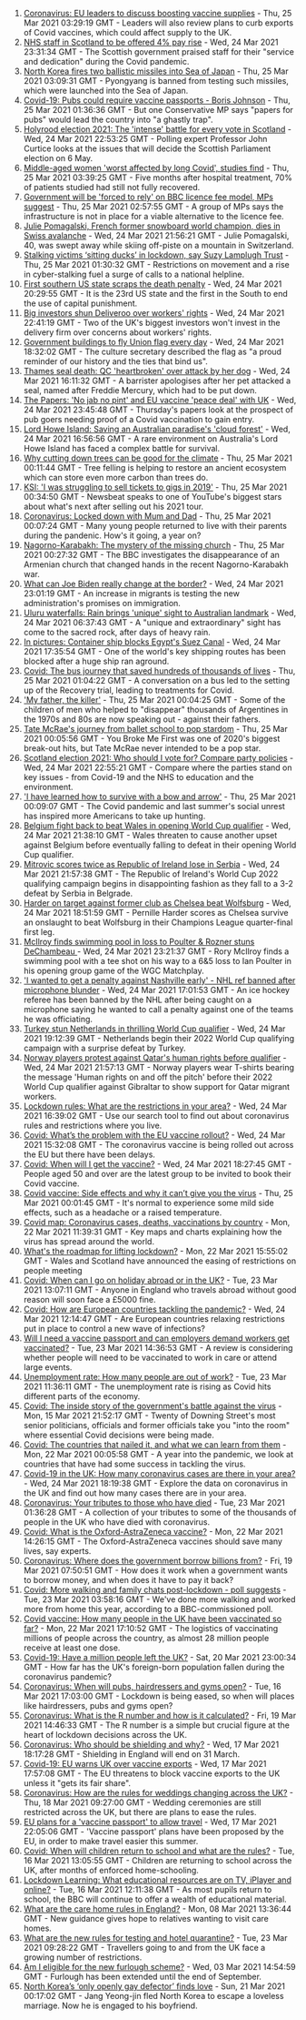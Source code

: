 1. [Coronavirus: EU leaders to discuss boosting vaccine supplies](https://www.bbc.co.uk/news/world-europe-56519331) - Thu, 25 Mar 2021 03:29:19 GMT - Leaders will also review plans to curb exports of Covid vaccines, which could affect supply to the UK.
2. [NHS staff in Scotland to be offered 4% pay rise](https://www.bbc.co.uk/news/uk-scotland-56518221) - Wed, 24 Mar 2021 23:31:34 GMT - The Scottish government praised staff for their "service and dedication" during the Covid pandemic.
3. [North Korea fires two ballistic missiles into Sea of Japan](https://www.bbc.co.uk/news/world-asia-56518998) - Thu, 25 Mar 2021 03:09:31 GMT - Pyongyang is banned from testing such missiles, which were launched into the Sea of Japan.
4. [Covid-19: Pubs could require vaccine passports - Boris Johnson](https://www.bbc.co.uk/news/uk-politics-56517486) - Thu, 25 Mar 2021 01:36:36 GMT - But one Conservative MP says "papers for pubs" would lead the country into "a ghastly trap".
5. [Holyrood election 2021: The 'intense' battle for every vote in Scotland](https://www.bbc.co.uk/news/uk-scotland-56512440) - Wed, 24 Mar 2021 22:53:25 GMT - Polling expert Professor John Curtice looks at the issues that will decide the Scottish Parliament election on 6 May.
6. [Middle-aged women 'worst affected by long Covid', studies find](https://www.bbc.co.uk/news/health-56509340) - Thu, 25 Mar 2021 03:39:25 GMT - Five months after hospital treatment, 70% of patients studied had still not fully recovered.
7. [Government will be 'forced to rely' on BBC licence fee model, MPs suggest](https://www.bbc.co.uk/news/entertainment-arts-56507215) - Thu, 25 Mar 2021 02:57:55 GMT - A group of MPs says the infrastructure is not in place for a viable alternative to the licence fee.
8. [Julie Pomagalski, French former snowboard world champion, dies in Swiss avalanche](https://www.bbc.co.uk/news/world-europe-56518597) - Wed, 24 Mar 2021 21:56:21 GMT - Julie Pomagalski, 40, was swept away while skiing off-piste on a mountain in Switzerland.
9. [Stalking victims ‘sitting ducks’ in lockdown, say Suzy Lamplugh Trust](https://www.bbc.co.uk/news/uk-england-56511053) - Thu, 25 Mar 2021 01:30:32 GMT - Restrictions on movement and a rise in cyber-stalking fuel a surge of calls to a national helpline.
10. [First southern US state scraps the death penalty](https://www.bbc.co.uk/news/world-us-canada-56512691) - Wed, 24 Mar 2021 20:29:55 GMT - It is the 23rd US state and the first in the South to end the use of capital punishment.
11. [Big investors shun Deliveroo over workers' rights](https://www.bbc.co.uk/news/business-56515498) - Wed, 24 Mar 2021 22:41:19 GMT - Two of the UK's biggest investors won't invest in the delivery firm over concerns about workers' rights.
12. [Government buildings to fly Union flag every day](https://www.bbc.co.uk/news/uk-politics-56514501) - Wed, 24 Mar 2021 18:32:02 GMT - The culture secretary described the flag as "a proud reminder of our history and the ties that bind us".
13. [Thames seal death: QC 'heartbroken' over attack by her dog](https://www.bbc.co.uk/news/uk-england-london-56497801) - Wed, 24 Mar 2021 16:11:32 GMT - A barrister apologises after her pet attacked a seal, named after Freddie Mercury, which had to be put down.
14. [The Papers: 'No jab no pint' and EU vaccine 'peace deal' with UK](https://www.bbc.co.uk/news/blogs-the-papers-56518557) - Wed, 24 Mar 2021 23:45:48 GMT - Thursday's papers look at the prospect of pub goers needing proof of a Covid vaccination to gain entry.
15. [Lord Howe Island: Saving an Australian paradise's 'cloud forest'](https://www.bbc.co.uk/news/world-australia-56452910) - Wed, 24 Mar 2021 16:56:56 GMT - A rare environment on Australia's Lord Howe Island has faced a complex battle for survival.
16. [Why cutting down trees can be good for the climate](https://www.bbc.co.uk/news/science-environment-56450965) - Thu, 25 Mar 2021 00:11:44 GMT - Tree felling is helping to restore an ancient ecosystem which can store even more carbon than trees do.
17. [KSI: 'I was struggling to sell tickets to gigs in 2019'](https://www.bbc.co.uk/news/newsbeat-56488344) - Thu, 25 Mar 2021 00:34:50 GMT - Newsbeat speaks to one of YouTube's biggest stars about what's next after selling out his 2021 tour.
18. [Coronavirus: Locked down with Mum and Dad](https://www.bbc.co.uk/news/uk-56450963) - Thu, 25 Mar 2021 00:07:24 GMT - Many young people returned to live with their parents during the pandenic. How's it going, a year on?
19. [Nagorno-Karabakh: The mystery of the missing church](https://www.bbc.co.uk/news/world-europe-56517835) - Thu, 25 Mar 2021 00:27:32 GMT - The BBC investigates the disappearance of an Armenian church that changed hands in the recent Nagorno-Karabakh war.
20. [What can Joe Biden really change at the border?](https://www.bbc.co.uk/news/world-us-canada-56514320) - Wed, 24 Mar 2021 23:01:19 GMT - An increase in migrants is testing the new administration's promises on immigration.
21. [Uluru waterfalls: Rain brings 'unique' sight to Australian landmark](https://www.bbc.co.uk/news/world-australia-56506799) - Wed, 24 Mar 2021 06:37:43 GMT - A "unique and extraordinary" sight has come to the sacred rock, after days of heavy rain.
22. [In pictures: Container ship blocks Egypt's Suez Canal](https://www.bbc.co.uk/news/world-middle-east-56516151) - Wed, 24 Mar 2021 17:35:54 GMT - One of the world's key shipping routes has been blocked after a huge ship ran aground.
23. [Covid: The bus journey that saved hundreds of thousands of lives](https://www.bbc.co.uk/news/health-56508369) - Thu, 25 Mar 2021 01:04:22 GMT - A conversation on a bus led to the setting up of the Recovery trial, leading to treatments for Covid.
24. ['My father, the killer'](https://www.bbc.co.uk/news/stories-51379981) - Thu, 25 Mar 2021 00:04:25 GMT - Some of the children of men who helped to "disappear" thousands of Argentines in the 1970s and 80s are now speaking out - against their fathers.
25. [Tate McRae's journey from ballet school to pop stardom](https://www.bbc.co.uk/news/entertainment-arts-56508538) - Thu, 25 Mar 2021 00:05:56 GMT - You Broke Me First was one of 2020's biggest break-out hits, but Tate McRae never intended to be a pop star.
26. [Scotland election 2021: Who should I vote for? Compare party policies](https://www.bbc.co.uk/news/uk-scotland-scotland-politics-56510773) - Wed, 24 Mar 2021 22:55:21 GMT - Compare where the parties stand on key issues - from Covid-19 and the NHS to education and the environment.
27. ['I have learned how to survive with a bow and arrow'](https://www.bbc.co.uk/news/business-56495443) - Thu, 25 Mar 2021 00:09:07 GMT - The Covid pandemic and last summer's social unrest has inspired more Americans to take up hunting.
28. [Belgium fight back to beat Wales in opening World Cup qualifier](https://www.bbc.co.uk/sport/football/56424467) - Wed, 24 Mar 2021 21:38:10 GMT - Wales threaten to cause another upset against Belgium before eventually falling to defeat in their opening World Cup qualifier.
29. [Mitrovic scores twice as Republic of Ireland lose in Serbia](https://www.bbc.co.uk/sport/football/56491904) - Wed, 24 Mar 2021 21:57:38 GMT - The Republic of Ireland's World Cup 2022 qualifying campaign begins in disappointing fashion as they fall to a 3-2 defeat by Serbia in Belgrade.
30. [Harder on target against former club as Chelsea beat Wolfsburg](https://www.bbc.co.uk/sport/football/56501217) - Wed, 24 Mar 2021 18:51:59 GMT - Pernille Harder scores as Chelsea survive an onslaught to beat Wolfsburg in their Champions League quarter-final first leg.
31. [McIlroy finds swimming pool in loss to Poulter & Rozner stuns DeChambeau ](https://www.bbc.co.uk/sport/golf/56514967) - Wed, 24 Mar 2021 23:21:37 GMT - Rory McIlroy finds a swimming pool with a tee shot on his way to a 6&5 loss to Ian Poulter in his opening group game of the WGC Matchplay.
32. ['I wanted to get a penalty against Nashville early' - NHL ref banned after microphone blunder](https://www.bbc.co.uk/sport/ice-hockey/56515077) - Wed, 24 Mar 2021 17:01:53 GMT - An ice hockey referee has been banned by the NHL after being caught on a microphone saying he wanted to call a penalty against one of the teams he was officiating.
33. [Turkey stun Netherlands in thrilling World Cup qualifier](https://www.bbc.co.uk/sport/football/56516042) - Wed, 24 Mar 2021 19:12:39 GMT - Netherlands begin their 2022 World Cup qualifying campaign with a surprise defeat by Turkey.
34. [Norway players protest against Qatar's human rights before qualifier](https://www.bbc.co.uk/sport/football/56516109) - Wed, 24 Mar 2021 21:57:13 GMT - Norway players wear T-shirts bearing the message 'Human rights on and off the pitch' before their 2022 World Cup qualifier against Gibraltar to show support for Qatar migrant workers.
35. [Lockdown rules: What are the restrictions in your area?](https://www.bbc.co.uk/news/uk-54373904) - Wed, 24 Mar 2021 16:39:02 GMT - Use our search tool to find out about coronavirus rules and restrictions where you live.
36. [Covid: What’s the problem with the EU vaccine rollout?](https://www.bbc.co.uk/news/explainers-52380823) - Wed, 24 Mar 2021 15:32:08 GMT - The coronavirus vaccine is being rolled out across the EU but there have been delays.
37. [Covid: When will I get the vaccine?](https://www.bbc.co.uk/news/health-55045639) - Wed, 24 Mar 2021 18:27:45 GMT - People aged 50 and over are the latest group to be invited to book their Covid vaccine.
38. [Covid vaccine: Side effects and why it can’t give you the virus](https://www.bbc.co.uk/news/health-56437270) - Thu, 25 Mar 2021 00:01:45 GMT - It's normal to experience some mild side effects, such as a headache or a raised temperature.
39. [Covid map: Coronavirus cases, deaths, vaccinations by country](https://www.bbc.co.uk/news/world-51235105) - Mon, 22 Mar 2021 11:39:31 GMT - Key maps and charts explaining how the virus has spread around the world.
40. [What's the roadmap for lifting lockdown?](https://www.bbc.co.uk/news/explainers-52530518) - Mon, 22 Mar 2021 15:55:02 GMT - Wales and Scotland have announced the easing of restrictions on people meeting
41. [Covid: When can I go on holiday abroad or in the UK?](https://www.bbc.co.uk/news/explainers-52646738) - Tue, 23 Mar 2021 13:07:11 GMT - Anyone in England who travels abroad without good reason will soon face a £5000 fine.
42. [Covid: How are European countries tackling the pandemic?](https://www.bbc.co.uk/news/explainers-53640249) - Wed, 24 Mar 2021 12:14:47 GMT - Are European countries relaxing restrictions put in place to control a new wave of infections?
43. [Will I need a vaccine passport and can employers demand workers get vaccinated?](https://www.bbc.co.uk/news/explainers-55718553) - Tue, 23 Mar 2021 14:36:53 GMT - A review is considering whether people will need to be vaccinated to work in care or attend large events.
44. [Unemployment rate: How many people are out of work?](https://www.bbc.co.uk/news/business-52660591) - Tue, 23 Mar 2021 11:36:11 GMT - The unemployment rate is rising as Covid hits different parts of the economy.
45. [Covid: The inside story of the government's battle against the virus](https://www.bbc.co.uk/news/uk-politics-56361599) - Mon, 15 Mar 2021 21:52:17 GMT - Twenty of Downing Street's most senior politicians, officials and former officials take you "into the room" where essential Covid decisions were being made.
46. [Covid: The countries that nailed it, and what we can learn from them](https://www.bbc.co.uk/news/uk-56455030) - Mon, 22 Mar 2021 00:05:58 GMT - A year into the pandemic, we look at countries that have had some success in tackling the virus.
47. [Covid-19 in the UK: How many coronavirus cases are there in your area?](https://www.bbc.co.uk/news/uk-51768274) - Wed, 24 Mar 2021 18:19:38 GMT - Explore the data on coronavirus in the UK and find out how many cases there are in your area.
48. [Coronavirus: Your tributes to those who have died](https://www.bbc.co.uk/news/uk-52676411) - Tue, 23 Mar 2021 01:36:28 GMT - A collection of your tributes to some of the thousands of people in the UK who have died with coronavirus.
49. [Covid: What is the Oxford-AstraZeneca vaccine?](https://www.bbc.co.uk/news/health-55302595) - Mon, 22 Mar 2021 14:26:15 GMT - The Oxford-AstraZeneca vaccines should save many lives, say experts.
50. [Coronavirus: Where does the government borrow billions from?](https://www.bbc.co.uk/news/business-50504151) - Fri, 19 Mar 2021 07:50:51 GMT - How does it work when a government wants to borrow money, and when does it have to pay it back?
51. [Covid: More walking and family chats post-lockdown - poll suggests](https://www.bbc.co.uk/news/uk-56490823) - Tue, 23 Mar 2021 03:58:16 GMT - We've done more walking and worked more from home this year, according to a BBC-commissioned poll.
52. [Covid vaccine: How many people in the UK have been vaccinated so far?](https://www.bbc.co.uk/news/health-55274833) - Mon, 22 Mar 2021 17:10:52 GMT - The logistics of vaccinating millions of people across the country, as almost 28 million people receive at least one dose.
53. [Covid-19: Have a million people left the UK?](https://www.bbc.co.uk/news/uk-56435100) - Sat, 20 Mar 2021 23:00:34 GMT - How far has the UK's foreign-born population fallen during the coronavirus pandemic?
54. [Coronavirus: When will pubs, hairdressers and gyms open?](https://www.bbc.co.uk/news/explainers-53349989) - Tue, 16 Mar 2021 17:03:00 GMT - Lockdown is being eased, so when will places like hairdressers, pubs and gyms open?
55. [Coronavirus: What is the R number and how is it calculated?](https://www.bbc.co.uk/news/health-52473523) - Fri, 19 Mar 2021 14:46:33 GMT - The R number is a simple but crucial figure at the heart of lockdown decisions across the UK.
56. [Coronavirus: Who should be shielding and why?](https://www.bbc.co.uk/news/health-51997151) - Wed, 17 Mar 2021 18:17:28 GMT - Shielding in England will end on 31 March.
57. [Covid-19: EU warns UK over vaccine exports](https://www.bbc.co.uk/news/45877605) - Wed, 17 Mar 2021 17:57:08 GMT - The EU threatens to block vaccine exports to the UK unless it "gets its fair share".
58. [Coronavirus: How are the rules for weddings changing across the UK?](https://www.bbc.co.uk/news/explainers-52811509) - Thu, 18 Mar 2021 09:27:00 GMT - Wedding ceremonies are still restricted across the UK, but there are plans to ease the rules.
59. [EU plans for a 'vaccine passport' to allow travel](https://www.bbc.co.uk/news/world-europe-56436910) - Wed, 17 Mar 2021 22:05:06 GMT - 'Vaccine passport' plans have been proposed by the EU, in order to make travel easier this summer.
60. [Covid: When will children return to school and what are the rules?](https://www.bbc.co.uk/news/education-51643556) - Tue, 16 Mar 2021 13:05:55 GMT - Children are returning to school across the UK, after months of enforced home-schooling.
61. [Lockdown Learning: What educational resources are on TV, iPlayer and online?](https://www.bbc.co.uk/news/education-55591821) - Tue, 16 Mar 2021 12:11:38 GMT - As most pupils return to school, the BBC will continue to offer a wealth of educational material.
62. [What are the care home rules in England?](https://www.bbc.co.uk/news/explainers-53503712) - Mon, 08 Mar 2021 13:36:44 GMT - New guidance gives hope to relatives wanting to visit care homes.
63. [What are the new rules for testing and hotel quarantine?](https://www.bbc.co.uk/news/explainers-52544307) - Tue, 23 Mar 2021 09:28:22 GMT - Travellers going to and from the UK face a growing number of restrictions.
64. [Am I eligible for the new furlough scheme?](https://www.bbc.co.uk/news/explainers-52135342) - Wed, 03 Mar 2021 14:54:59 GMT - Furlough has been extended until the end of September.
65. [North Korea’s ‘only openly gay defector’ finds love](https://www.bbc.co.uk/news/world-asia-56323825) - Sun, 21 Mar 2021 00:17:02 GMT - Jang Yeong-jin fled North Korea to escape a loveless marriage. Now he is engaged to his boyfriend.
